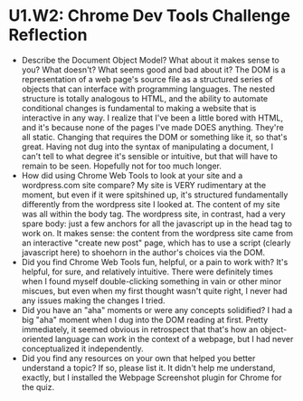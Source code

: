# U1.W2: Chrome Dev Tools Challenge Reflection

* Describe the Document Object Model? What about it makes sense to you? What doesn't? What seems good and bad about it?
	The DOM is a representation of a web page's source file as a structured series of objects that can interface with programming languages. The nested structure is totally analogous to HTML, and the ability to automate conditional changes is fundamental to making a website that is interactive in any way. I realize that I've been a little bored with HTML, and it's because none of the pages I've made DOES anything. They're all static. Changing that requires the DOM or something like it, so that's great. Having not dug into the syntax of manipulating a document, I can't tell to what degree it's sensible or intuitive, but that will have to remain to be seen. Hopefully not for too much longer.
* How did using Chrome Web Tools to look at your site and a wordpress.com site compare?
	My site is VERY rudimentary at the moment, but even if it were spitshined up, it's structured fundamentally differently from the wordpress site I looked at. The content of my site was all within the body tag. The wordpress site, in contrast, had a very spare body: just a few anchors for all the javascript up in the head tag to work on. It makes sense: the content from the wordpress site came from an interactive "create new post" page, which has to use a script (clearly javascript here) to shoehorn in the author's choices via the DOM.
* Did you find Chrome Web Tools fun, helpful, or a pain to work with?
	It's helpful, for sure, and relatively intuitive. There were definitely times when I found myself double-clicking something in vain or other minor miscues, but even when my first thought wasn't quite right, I never had any issues making the changes I tried.
* Did you have an "aha" moments or were any concepts solidified?
	I had a big "aha" moment when I dug into the DOM reading at first. Pretty immediately, it seemed obvious in retrospect that that's how an object-oriented language can work in the context of a webpage, but I had never conceptualized it independently.
* Did you find any resources on your own that helped you better understand a topic? If so, please list it.
	It didn't help me understand, exactly, but I installed the Webpage Screenshot plugin for Chrome for the quiz.